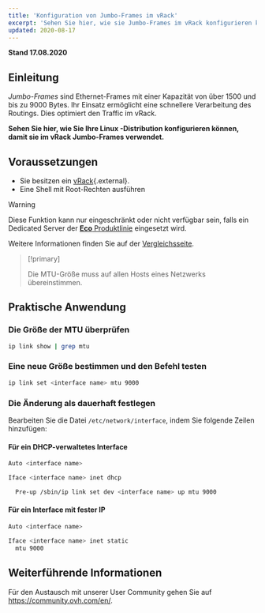 ```yaml
---
title: 'Konfiguration von Jumbo-Frames im vRack'
excerpt: 'Sehen Sie hier, wie sie Jumbo-Frames im vRack konfigurieren können'
updated: 2020-08-17
---
```


**Stand 17.08.2020**

## Einleitung

*Jumbo-Frames* sind Ethernet-Frames mit einer Kapazität von über 1500 und bis zu 9000 Bytes. Ihr Einsatz ermöglicht eine schnellere Verarbeitung des Routings. Dies optimiert den Traffic im vRack.

**Sehen Sie hier, wie Sie Ihre Linux -Distribution konfigurieren können, damit sie im vRack Jumbo-Frames verwendet.**

## Voraussetzungen

- Sie besitzen ein [vRack](https://www.ovh.de/loesungen/vrack/){.external}.
- Eine Shell mit Root-Rechten ausführen

> [!warning]
> Diese Funktion kann nur eingeschränkt oder nicht verfügbar sein, falls ein Dedicated Server der [**Eco** Produktlinie](https://eco.ovhcloud.com/de/about/) eingesetzt wird.
>
> Weitere Informationen finden Sie auf der [Vergleichsseite](https://eco.ovhcloud.com/de/compare/).

> [!primary]
>
> Die MTU-Größe muss auf allen Hosts eines Netzwerks übereinstimmen.  
>

## Praktische Anwendung

### Die Größe der MTU überprüfen

```sh
ip link show | grep mtu
```

### Eine neue Größe bestimmen und den Befehl testen

```sh
ip link set <interface name> mtu 9000
```

### Die Änderung als dauerhaft festlegen 

Bearbeiten Sie die Datei `/etc/network/interface`, indem Sie folgende Zeilen hinzufügen:

#### Für ein DHCP-verwaltetes Interface

```sh
Auto <interface name>

Iface <interface name> inet dhcp

  Pre-up /sbin/ip link set dev <interface name> up mtu 9000
```

#### Für ein Interface mit fester IP

```sh
Auto <interface name>

Iface <interface name> inet static
  mtu 9000
```

## Weiterführende Informationen

Für den Austausch mit unserer User Community gehen Sie auf <https://community.ovh.com/en/>.
